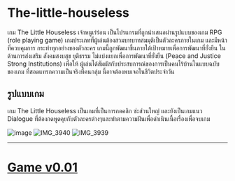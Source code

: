 # The-little-houseless
เกม The Little Houseless เจ้าหนูเร่ร่อน เป็นโปรแกรมที่ถูกนำเสนอผ่านรูปแบบของเกม RPG (role
playing game) เกมประเภทที่ผู้เล่นต้องสวมบทบาทสมมุติเป็นตัวละครภายในเกม และมีหน้าที่ควบคุมการ
กระทำทุกอย่างของตัวละคร เกมนี้ถูกพัฒนาขึ้นภายใต้เป้าหมายเพื่อการพัฒนาที่ยั่งยืน ในด้านการส่งเสริม
สังคมสงบสุข ยุติธรรม ไม่แบ่งแยกเพื่อการพัฒนาที่ยั่งยืน (Peace and Justice Strong Institutions) เพื่อให้
ผู้เล่นได้สัมผัสกับประสบการณ์ของการเป็นคนไร้บ้านในแบบฉบับของเกม ที่สอดแทรกความเป็นจริงที่คนกลุ่ม
นี้อาจต้องพบเจอในชีวิตประจำวัน

## รูปแบบเกม
เกม The Little Houseless เป็นเกมที่เป็นการกดคลิก ซ่ะส่วนใหญ่ และยังเป็นเกมแนว Dialogue ที่ต้องกดพูดคุยกับตัวละครต่างๆและทำตามความฝันเพื่อดำเนินเนื้อเรื่องเพื่อจบเกม

![image](https://github.com/user-attachments/assets/d89e7f05-9958-4946-b4ea-cd8ed4720236)
![IMG_3940](https://github.com/user-attachments/assets/d7dfb815-1d8d-4fb2-8200-167419cb71b2)
![IMG_3939](https://github.com/user-attachments/assets/5a93dd41-bdbd-4e67-9519-ec5ac83b93bb)

---

# [Game v0.01](https://github.com/Per2iako/The-little-houseless/archive/refs/tags/Game.zip)
